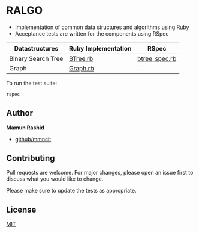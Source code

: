 # RALGO

- Implementation of common data structures and algorithms using Ruby
- Acceptance tests are written for the components using RSpec

| Datastructures     | Ruby Implementation  | RSpec                               |
| ------------------ | -------------------- | ----------------------------------- |
| Binary Search Tree | [BTree.rb](BTree.rb) | [btree_spec.rb](spec/btree_spec.rb) |
| Graph              | [Graph.rb](Graph.rb) | ..                                  |

To run the test suite:

```bash
rspec
```

## Author

**Mamun Rashid**

- [github/mmncit](https://github.com/mmncit)

## Contributing

Pull requests are welcome. For major changes, please open an issue first to discuss what you would like to change.

Please make sure to update the tests as appropriate.

## License

[MIT](https://choosealicense.com/licenses/mit/)
